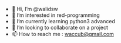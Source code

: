 - 👋 Hi, I’m @walidsw
- 👀 I’m interested in red-programming
- 🌱 I’m currently learning python3 advanced
- 💞️ I’m looking to collaborate on a project
- 📫 How to reach me : waccub@gmail.com

<!---
walidsw/walidsw is a ✨ special ✨ repository because its `README.md` (this file) appears on your GitHub profile.
You can click the Preview link to take a look at your changes.
--->

